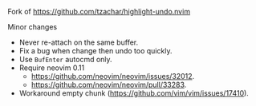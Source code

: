 Fork of https://github.com/tzachar/highlight-undo.nvim

Minor changes
* Never re-attach on the same buffer.
* Fix a bug when change then undo too quickly.
* Use `BufEnter` autocmd only.
* Require neovim 0.11
  * https://github.com/neovim/neovim/issues/32012.
  * https://github.com/neovim/neovim/pull/33283.
* Workaround empty chunk (https://github.com/vim/vim/issues/17410).
